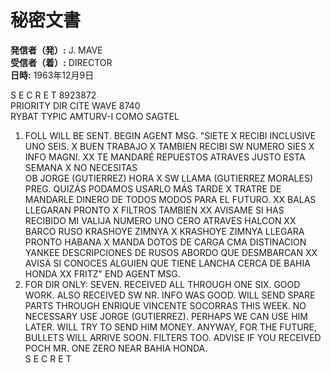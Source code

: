 # 秘密文書

**発信者（発）:** J. MAVE  
**受信者（着）:** DIRECTOR  
**日時:** 1963年12月9日

S E C R E T 8923872  
PRIORITY DIR CITE WAVE 8740  
RYBAT TYPIC AMTURV-I COMO SAGTEL  
1. FOLL WILL BE SENT. BEGIN AGENT MSG. "SIETE X RECIBI INCLUSIVE UNO SEIS. X BUEN TRABAJO X TAMBIEN RECIBI SW NUMERO SIES X INFO MAGNI. XX TE MANDARÉ REPUESTOS ATRAVES JUSTO ESTA SEMANA X NO NECESITAS  
OB JORGE (GUTIERREZ) HORA X SW LLAMA (GUTIERREZ MORALES) PREG. QUIZÁS PODAMOS USARLO MÁS TARDE X TRATRE DE MANDARLE DINERO DE TODOS MODOS PARA EL FUTURO. XX BALAS LLEGARAN PRONTO X FILTROS TAMBIEN XX AVISAME SI HAS RECIBIDO MI VALIJA NUMERO UNO CERO ATRAVES HALCON XX BARCO RUSO KRASHOYE ZIMNYA X KRASHOYE ZIMNYA LLEGARA PRONTO HABANA X MANDA DOTOS DE CARGA CMA DISTINACION YANKEE DESCRIPCIONES DE RUSOS ABORDO QUE DESMBARCAN XX AVISA SI CONOCES ALGUIEN QUE TIENE LANCHA CERCA DE BAHIA HONDA XX FRITZ" END AGENT MSG.  
2. FOR DIR ONLY: SEVEN. RECEIVED ALL THROUGH ONE SIX. GOOD WORK. ALSO RECEIVED SW NR. INFO WAS GOOD. WILL SEND SPARE PARTS THROUGH ENRIQUE VINCENTE SOCORRAS THIS WEEK. NO NECESSARY USE JORGE (GUTIERREZ). PERHAPS WE CAN USE HIM LATER. WILL TRY TO SEND HIM MONEY. ANYWAY, FOR THE FUTURE, BULLETS WILL ARRIVE SOON. FILTERS TOO. ADVISE IF YOU RECEIVED POCH MR. ONE ZERO NEAR BAHIA HONDA.  
S E C R E T  
